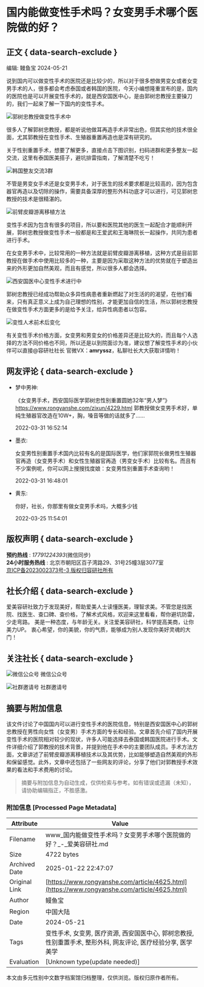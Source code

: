 # 国内能做变性手术吗？女变男手术哪个医院做的好？

## 正文 { data-search-exclude }


编辑: 鳗鱼宝 2024-05-21

说到国内可以做变性手术的医院还是比较少的，所以对于很多想做男变女或者女变男手术的人，很多都会考虑泰国或者韩国的医院，今天小编想隆重宣布的是，国内的医院也是可以开展变性手术的，就是西安国医中心，是由郭树忠教授主要操刀的，我们一起来了解一下国内的变性手术。

![郭树忠教授做变性手术中](https://rongyanshe.oss-cn-shanghai.aliyuncs.com/uploadfile/image/20210607/1623059304441081.png)

很多人了解郭树忠教授，都是听说他做耳再造手术非常出色，但其实他的技术很全面，尤其郭教授在变性手术、生殖器重置再造也是深有研究的。

关于性别重置手术，想要了解更多，直接点击下图识别，扫码进群和更多整友一起交流，这里有泰国医美搭子，避坑排雷指南，了解清楚不吃亏！

![韩国整友交流3群](https://rongyanshe.oss-cn-shanghai.aliyuncs.com/uploadfile/image/20240619/1718786761714870.jpg)

不管是男变女手术还是女变男手术，对于医生的技术要求都是比较高的，因为包含器官再造以及切除的操作，需要具备深厚的整形外科功底才可以进行，可见郭树忠教授的技术是很精湛的。

![前臂皮瓣游离移植方法](https://rongyanshe.oss-cn-shanghai.aliyuncs.com/uploadfile/image/20210607/1623059319908770.png)

变性手术因为包含有很多的项目，所以要和医院其他的医生一起配合才能顺利开展，郭树忠教授做变性手术一般都是和王爱武和王海琳院长一起操作，共同为患者进行手术。

在女变男手术中，比较常用的一种方法就是前臂皮瓣游离移植，这种方式是目前郭教授在做手术中使用比较多的一种，主要是因为采取这种方法的优势就在于塑造出来的外形更加自然美观，而且有感觉，所以很多人都会选择。

![西安国医中心变性手术进行中](https://rongyanshe.oss-cn-shanghai.aliyuncs.com/uploadfile/image/20210607/1623059332795714.png)

郭树忠教授已经成功帮助众多异性病患者重新燃起了对生活的的渴望，在他们看来，只有真正意义上成为自己理想的性别，才能更加自信的生活，所以郭树忠教授在做变性手术方面更多的是给予关注，给异性病患者以包容。

![变性人术前术后变化](https://rongyanshe.oss-cn-shanghai.aliyuncs.com/uploadfile/image/20210607/1623059357625937.jpg)

有关变性手术价格方面，女变男和男变女的价格差异还是比较大的，而且每个人选择的方法不同价格也不同，所以还是以到院面诊为准，建议想了解变性手术的小伙伴可以直接@容研社社长 官微VX：**amryssz**，私聊社长大大获取详情哟！

## 网友评论 { data-search-exclude }

-   梦中男神:
    
    《女变男手术，西安国际医学郭树忠性别重置圆她32年“男人梦”》https://www.rongyanshe.com/zixun/4229.html 郭教授做女变男手术好，单纯生殖器官改造在10W+，胸，嗓音等做的话就多了……
    
    2022-03-31 16:52:14
    
-   墨衣:
    
    女变男性别重置手术国内比较有名的是国际医学，他们家郭院长做男性生殖器官再造（女变男手术）和女性生殖器官再造（男变女手术）比较有名。而且有不少案例呢，你可以网上搜搜找度娘：女变男性别重置手术查询哟！
    
    2022-03-31 16:48:01
    
-   黄东:
    
    你好，社长，你那里有做女变男手术吗，大概多少钱
    
    2022-03-25 11:54:01

## 版权声明 { data-search-exclude }

**预约热线** : _17791224393_(微信同步)  
**24小时服务热线** : 北京市朝阳区百子湾路29、31号25幢3层3077室  
[京ICP备2023002373号-3 版权归容研社所有](http://beian.miit.gov.cn/)  

## 社长介绍 { data-search-exclude }

爱美容研社致力于发现美好，帮助爱美人士读懂医美，理智求美。不管您是找医院、找医生、查口碑、查价格，了解术式风格，欢迎来这里看看，帮你避坑防雷，少走弯路。 美是一种态度，与年龄无关。关注爱美容研社，科学提高美商，让你美力UP。 衷心希望，你的美貌，你的气质，能够成为别人发现你美好灵魂的大门！

## 关注社长 { data-search-exclude }

![微信公众号](https://rongyanshe.oss-cn-shanghai.aliyuncs.com/uploadfile/4/20230512/iMv41683858639.jpg) 微信公众号

![社群邀请号](https://rongyanshe.oss-cn-shanghai.aliyuncs.com/uploadfile/4/20230512/fiY41683859381.jpg) 社群邀请号
<!-- tcd_original_link https://www.rongyanshe.com/article/4625.html -->


## 摘要与附加信息

<!-- tcd_abstract -->
该文件讨论了中国国内可以进行变性手术的医院信息，特别是西安国医中心的郭树忠教授在男性向女性（女变男）手术方面的专长和经验。文章首先介绍了国内开展变性手术的医院相对较少的现状，许多人可能选择去泰国或韩国医院进行手术。文件详细介绍了郭教授的技术背景，并提到他在手术中的主要团队成员。手术方法方面，文章讲述了前臂皮瓣游离移植技术以及其优势，比如能够塑造自然美观的外形和保留感觉。此外，文章中还包括了一些网友的评论，分享了他们对郭教授手术效果的看法和手术费用的讨论。
<!-- tcd_abstract_end -->

> 摘要与附加信息为自动生成，仅供检索与参考。如有错误或遗漏（未知），请协助编辑指正，不胜感激。

### 附加信息 [Processed Page Metadata]

| Attribute       | Value                                  |
|-----------------|----------------------------------------|
| Filename        | www_国内能做变性手术吗？女变男手术哪个医院做的好？_-_爱美容研社.md                             |
| Size            | 4722 bytes                           |
| Archived Date   | 2025-01-22 22:47:07                             |
| Original Link   | [https://www.rongyanshe.com/article/4625.html](https://www.rongyanshe.com/article/4625.html)                       |
| Author          | 鳗鱼宝                               |
| Region          | 中国大陆                               |
| Date            | 2024-05-21                                 |
| Tags            | 变性手术, 女变男, 医疗资源, 西安国医中心, 郭树忠教授, 性别重置手术, 整形外科, 网友评论, 医疗经验分享, 医学美学                                 |
| Evaluation            | [Unknown type(update needed)]                                 |
<!-- tcd_table_end -->

本文由多元性别中文数字档案馆归档整理，仅供浏览。版权归原作者所有。
